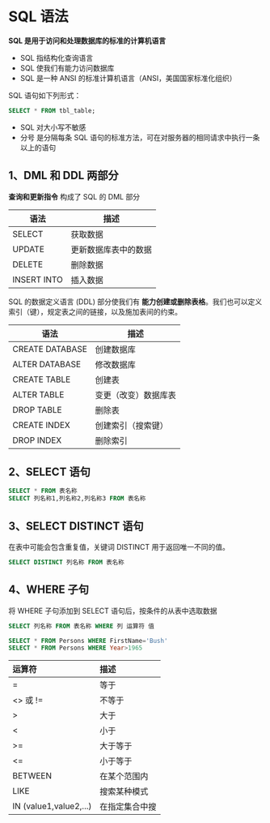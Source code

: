 # SQL 语法

**SQL 是用于访问和处理数据库的标准的计算机语言**

- SQL 指结构化查询语言
- SQL 使我们有能力访问数据库
- SQL 是一种 ANSI 的标准计算机语言（ANSI，美国国家标准化组织）

SQL 语句如下列形式：

```sql
SELECT * FROM tbl_table;
```

- SQL 对大小写不敏感
- 分号 是分隔每条 SQL 语句的标准方法，可在对服务器的相同请求中执行一条以上的语句

## 1、DML 和 DDL 两部分

**查询和更新指令** 构成了 SQL 的 DML 部分

| 语法        | 描述                 |
| ----------- | -------------------- |
| SELECT      | 获取数据             |
| UPDATE      | 更新数据库表中的数据 |
| DELETE      | 删除数据             |
| INSERT INTO | 插入数据             |

SQL 的数据定义语言 (DDL) 部分使我们有 **能力创建或删除表格**。我们也可以定义索引（键），规定表之间的链接，以及施加表间的约束。

| 语法            | 描述                 |
| --------------- | -------------------- |
| CREATE DATABASE | 创建数据库           |
| ALTER DATABASE  | 修改数据库           |
| CREATE TABLE    | 创建表               |
| ALTER TABLE     | 变更（改变）数据库表 |
| DROP TABLE      | 删除表               |
| CREATE INDEX    | 创建索引（搜索键）   |
| DROP INDEX      | 删除索引             |

## 2、SELECT 语句

```sql
SELECT * FROM 表名称
SELECT 列名称1,列名称2,列名称3 FROM 表名称
```

## 3、SELECT DISTINCT 语句

在表中可能会包含重复值，关键词 DISTINCT 用于返回唯一不同的值。

```sql
SELECT DISTINCT 列名称 FROM 表名称
```

## 4、WHERE 子句

将 WHERE 子句添加到 SELECT 语句后，按条件的从表中选取数据

```sql
SELECT 列名称 FROM 表名称 WHERE 列 运算符 值

SELECT * FROM Persons WHERE FirstName='Bush'
SELECT * FROM Persons WHERE Year>1965
```



| 运算符                 | 描述           |
| :--------------------- | :------------- |
| =                      | 等于           |
| <> 或 !=               | 不等于         |
| >                      | 大于           |
| <                      | 小于           |
| >=                     | 大于等于       |
| <=                     | 小于等于       |
| BETWEEN                | 在某个范围内   |
| LIKE                   | 搜索某种模式   |
| IN (value1,value2,...) | 在指定集合中搜 |
